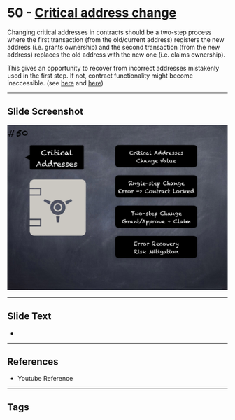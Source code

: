 # 50 - [Critical address change](Critical%20address%20change.md)
Changing critical addresses in contracts should be a two-step process where the first transaction (from the old/current address) registers the new address (i.e. grants ownership) and the second transaction (from the new address) replaces the old address with the new one (i.e. claims ownership). 

This gives an opportunity to recover from incorrect addresses mistakenly used in the first step. If not, contract functionality might become inaccessible. (see [here](https://github.com/OpenZeppelin/openzeppelin-contracts/issues/1488) and [here](https://github.com/OpenZeppelin/openzeppelin-contracts/issues/2369))
___
## Slide Screenshot
![050.png](../images/pitfalls_and_best_practices101/050.png)
___
## Slide Text
- 
___
## References
- Youtube Reference
___
## Tags